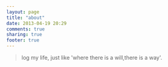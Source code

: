 ```yaml
---
layout: page
title: "about"
date: 2013-04-19 20:29
comments: true
sharing: true
footer: true
---
```

>log my life, just like 'where there is a will,there is a way'.